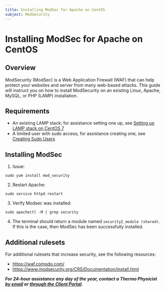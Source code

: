 ```yaml
---
title: Installing ModSec for Apache on CentOS
subject: ModSecurity
---
```


# Installing ModSec for Apache on CentOS

## Overview
ModSecurity (ModSec) is a Web Application Firewall (WAF) that can help protect your websites and server from many web-based attacks. This guide will instruct you on how to install ModSecurity on an existing Linux, Apache, MySQL, or PHP (LAMP) installation.

## Requirements
* An existing LAMP stack; for assistance setting one up, see [Setting up LAMP stack on CentOS 7](https://www.thermo.io/how-to/web-servers/setting-up-lamp-stack-on-centos7)
* A limited user with sudo access; for assistance creating one, see [Creating Sudo Users](https://www.thermo.io/how-to/security/creating-sudo-users)

## Installing ModSec
1. Issue:
```shell
sudo yum install mod_security
```
2. Restart Apache:
```shell
sudo service httpd restart
```
3. Verify Modsec was installed:
```shell
sudo apachectl -M | grep security
```
4. The terminal should return a module named `security2_module (shared)`. If this is the case, then ModSec has been successfully installed.

## Additional rulesets
For additional rulesets that increase security, see the following resources:
* https://waf.comodo.com/
* https://www.modsecurity.org/CRS/Documentation/install.html

**_For 24-hour assistance any day of the year, contact a Thermo Physicist [by email](mailto:physicists@thermo.io) or [through the Client Portal](https://www.thermo.io/login/)._**
